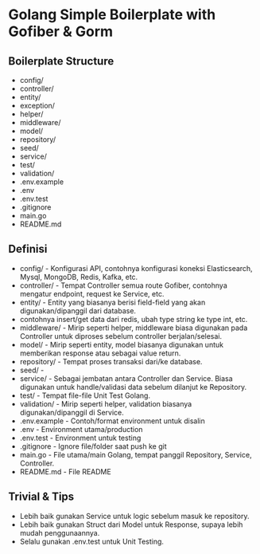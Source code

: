# Golang Simple Boilerplate with Gofiber & Gorm
## Boilerplate Structure
- config/
- controller/
- entity/
- exception/
- helper/
- middleware/
- model/
- repository/
- seed/
- service/
- test/
- validation/
- .env.example
- .env
- .env.test
- .gitignore
- main.go
- README.md

## Definisi
- config/ - Konfigurasi API, contohnya konfigurasi koneksi Elasticsearch, Mysql, MongoDB, Redis, Kafka, etc.
- controller/ - Tempat Controller semua route Gofiber, contohnya mengatur endpoint, request ke Service, etc.
- entity/ - Entity yang biasanya berisi field-field yang akan digunakan/dipanggil dari database.
- contohnya  insert/get data dari redis, ubah type string ke type int, etc.
- middleware/ - Mirip seperti helper, middleware biasa digunakan pada Controller untuk diproses sebelum controller berjalan/selesai.
- model/ - Mirip seperti entity, model biasanya digunakan untuk memberikan response atau sebagai value return.
- repository/ - Tempat proses transaksi dari/ke database.
- seed/ - 
- service/ - Sebagai jembatan antara Controller dan Service. Biasa digunakan untuk handle/validasi data sebelum dilanjut ke Repository.
- test/ - Tempat file-file Unit Test Golang.
- validation/ - Mirip seperti helper, validation biasanya digunakan/dipanggil di Service.
- .env.example - Contoh/format environment untuk disalin
- .env - Environment utama/production
- .env.test - Environment untuk testing
- .gitignore - Ignore file/folder saat push ke git
- main.go - File utama/main Golang, tempat panggil Repository, Service, Controller.
- README.md - File README

## Trivial & Tips
- Lebih baik gunakan Service untuk logic sebelum masuk ke repository.
- Lebih baik gunakan Struct dari Model untuk Response, supaya lebih mudah penggunaannya.
- Selalu gunakan .env.test untuk Unit Testing.


